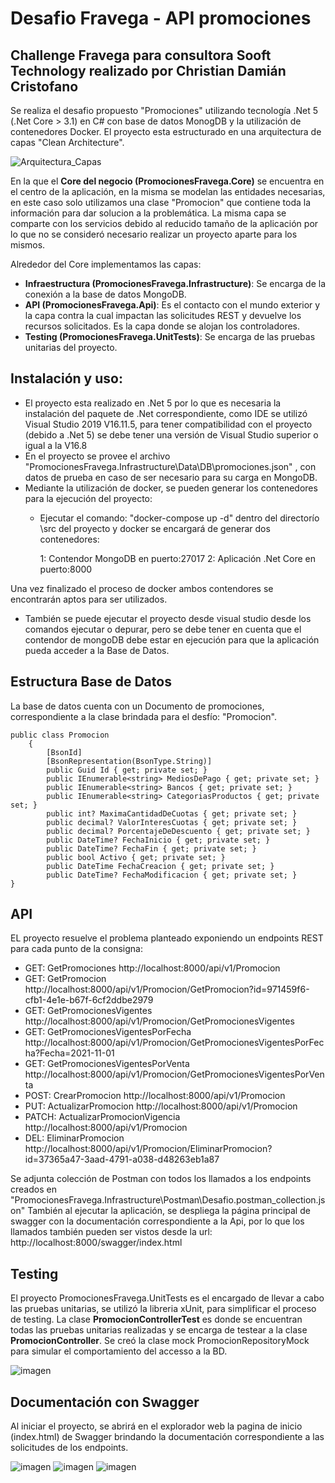 # Desafio Fravega - API promociones 
## Challenge Fravega para consultora Sooft Technology realizado por Christian Damián Cristofano

Se realiza el desafio propuesto "Promociones" utilizando tecnología .Net 5 (.Net Core > 3.1) en C# con base de datos MonogDB y la utilización de contenedores Docker.
El proyecto esta estructurado en una arquitectura de capas "Clean Architecture".

![Arquitectura_Capas](https://user-images.githubusercontent.com/15236085/138007524-a5a868b1-ab3f-46ac-be01-6d81c191c8aa.jpg)

En la que el **Core del negocio (PromocionesFravega.Core)** se encuentra en el centro de la aplicación, en la misma se modelan las entidades necesarias, en este caso solo utilizamos una clase "Promocion" que contiene toda la información para dar solucion a la problemática. La misma capa se comparte con los servicios debido al reducido tamaño de la aplicación por lo que no se consideró necesario realizar un proyecto aparte para los mismos.

Alrededor del Core implementamos las capas:
  - **Infraestructura (PromocionesFravega.Infrastructure)**: Se encarga de la conexión a la base de datos MongoDB.
  - **API (PromocionesFravega.Api)**: Es el contacto con el mundo exterior y la capa contra la cual impactan las solicitudes REST y devuelve los recursos solicitados. Es la capa donde se alojan los controladores.
  - **Testing (PromocionesFravega.UnitTests)**: Se encarga de las pruebas unitarias del proyecto.

## Instalación y uso:

* El proyecto esta realizado en .Net 5 por lo que es necesaria la instalación del paquete de .Net correspondiente, como IDE se utilizó Visual Studio 2019 V16.11.5, para tener compatibilidad con el proyecto (debido a .Net 5) se debe tener una versión de Visual Studio superior o igual a la V16.8
* En el proyecto se provee el archivo "PromocionesFravega.Infrastructure\Data\DB\promociones.json" , con datos de prueba en caso de ser necesario para su carga en MongoDB.
* Mediante la utilización de docker, se pueden generar los contenedores para la ejecución del proyecto:
  - Ejecutar el comando: "docker-compose up -d" dentro del directorío \src del proyecto y docker se encargará de generar dos contenedores:
    
    1: Contendor MongoDB en puerto:27017
    2: Aplicación .Net Core en puerto:8000

Una vez finalizado el proceso de docker ambos contendores se encontrarán aptos para ser utilizados.

* También se puede ejecutar el proyecto desde visual studio desde los comandos ejecutar o depurar, pero se debe tener en cuenta que el contendor de mongoDB debe estar en ejecución para que la aplicación pueda acceder a la Base de Datos.

## Estructura Base de Datos

La base de datos cuenta con un Documento de promociones, correspondiente a la clase brindada para el desfío: "Promocion".

```
public class Promocion
    {
        [BsonId]
        [BsonRepresentation(BsonType.String)]
        public Guid Id { get; private set; }
        public IEnumerable<string> MediosDePago { get; private set; }
        public IEnumerable<string> Bancos { get; private set; }
        public IEnumerable<string> CategoriasProductos { get; private set; }
        public int? MaximaCantidadDeCuotas { get; private set; }
        public decimal? ValorInteresCuotas { get; private set; }
        public decimal? PorcentajeDeDescuento { get; private set; }
        public DateTime? FechaInicio { get; private set; }
        public DateTime? FechaFin { get; private set; }
        public bool Activo { get; private set; }
        public DateTime FechaCreacion { get; private set; }
        public DateTime? FechaModificacion { get; private set; }
}
```
## API

EL proyecto resuelve el problema planteado exponiendo un endpoints REST para cada punto de la consigna:

* GET:   GetPromociones http://localhost:8000/api/v1/Promocion
* GET:   GetPromocion http://localhost:8000/api/v1/Promocion/GetPromocion?id=971459f6-cfb1-4e1e-b67f-6cf2ddbe2979
* GET:   GetPromocionesVigentes http://localhost:8000/api/v1/Promocion/GetPromocionesVigentes
* GET:   GetPromocionesVigentesPorFecha http://localhost:8000/api/v1/Promocion/GetPromocionesVigentesPorFecha?Fecha=2021-11-01
* GET:   GetPromocionesVigentesPorVenta http://localhost:8000/api/v1/Promocion/GetPromocionesVigentesPorVenta
* POST:  CrearPromocion http://localhost:8000/api/v1/Promocion
* PUT:   ActualizarPromocion http://localhost:8000/api/v1/Promocion
* PATCH: ActualizarPromocionVigencia http://localhost:8000/api/v1/Promocion
* DEL:   EliminarPromocion http://localhost:8000/api/v1/Promocion/EliminarPromocion?id=37365a47-3aad-4791-a038-d48263eb1a87

Se adjunta colección de Postman con todos los llamados a los endpoints creados en "PromocionesFravega.Infrastructure\Postman\Desafio.postman_collection.json"
También al ejecutar la aplicación, se despliega la página principal de swagger con la documentación correspondiente a la Api, 
por lo que los llamados también pueden ser vistos desde la url: http://localhost:8000/swagger/index.html

## Testing
El proyecto PromocionesFravega.UnitTests es el encargado de llevar a cabo las pruebas unitarias, se utilizó la libreria xUnit, para simplificar el proceso de testing. 
La clase **PromocionControllerTest** es donde se encuentran todas las pruebas unitarias realizadas y se encarga de testear a la clase **PromocionController**. Se creó la clase mock PromocionRepositoryMock para simular el comportamiento del accesso a la BD.

![imagen](https://user-images.githubusercontent.com/15236085/140513286-e7e107e6-9c92-4241-bf9e-34d819ae5c62.png)

## Documentación con Swagger
 
Al iniciar el proyecto, se abrirá en el explorador web la pagina de inicio (index.html) de Swagger brindando la documentación correspondiente a las solicitudes de los endpoints.

![imagen](https://user-images.githubusercontent.com/15236085/140513397-9987c37f-a35e-4ccf-96b7-b34992c81f24.png)
![imagen](https://user-images.githubusercontent.com/15236085/140513460-b1e876b1-a3f8-496c-9ff3-6b7fc6bef956.png)
![imagen](https://user-images.githubusercontent.com/15236085/140513539-d50d9585-da58-48be-b634-9a200fe7f6e9.png)




